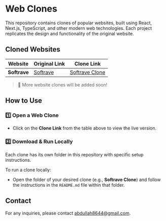# Web Clones

This repository contains clones of popular websites, built using React, Next.js, TypeScript, and other modern web technologies. Each project replicates the design and functionality of the original website.

## Cloned Websites

| Website      | Original Link                    | Clone Link                                          |
| ------------ | -------------------------------- | --------------------------------------------------- |
| **Softrave** | [Softrave](https://softrave.com) | [Softrave Clone](https://softrave-clone.vercel.app) |

> 🚀 More website clones will be added soon!

## How to Use

### 1️⃣ Open a Web Clone

- Click on the **Clone Link** from the table above to view the live version.

### 2️⃣ Download & Run Locally

Each clone has its own folder in this repository with specific setup instructions.

To run a clone locally:

- Open the folder of your desired clone (e.g., **Softrave Clone**) and follow the instructions in the `README.md` file within that folder.


## Contact

For any inquiries, please contact abdullah8644@gmail.com.
